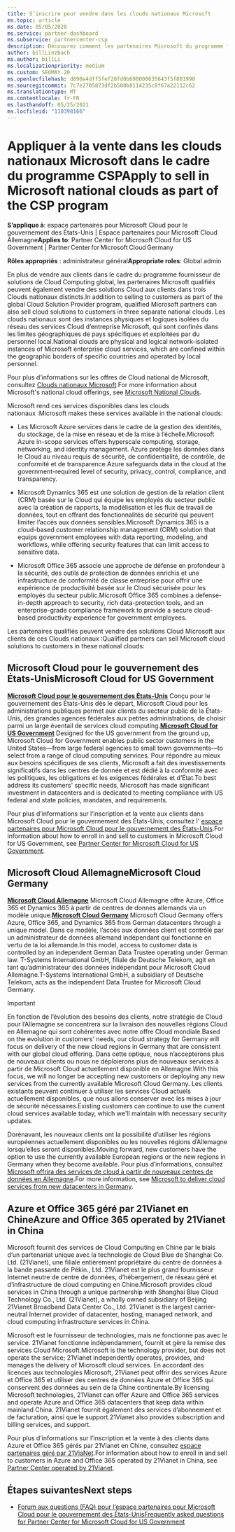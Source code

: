 ```yaml
---
title: S’inscrire pour vendre dans les clouds nationaux Microsoft
ms.topic: article
ms.date: 05/05/2020
ms.service: partner-dashboard
ms.subservice: partnercenter-csp
description: Découvrez comment les partenaires Microsoft du programme fournisseur de solutions Cloud peuvent vendre aux clients inscrits dans des clouds nationaux pris en charge.
author: billLinzbach
ms.author: billLi
ms.localizationpriority: medium
ms.custom: SEOMAY.20
ms.openlocfilehash: d890a4dff5fef28fd0b698000635643f5f801998
ms.sourcegitcommit: 7c7e2705873df2b500b8114235c8f67a22112c62
ms.translationtype: MT
ms.contentlocale: fr-FR
ms.lasthandoff: 05/25/2021
ms.locfileid: "110398166"
---
```

# <a name="apply-to-sell-in-microsoft-national-clouds-as-part-of-the-csp-program"></a><span data-ttu-id="88d0f-103">Appliquer à la vente dans les clouds nationaux Microsoft dans le cadre du programme CSP</span><span class="sxs-lookup"><span data-stu-id="88d0f-103">Apply to sell in Microsoft national clouds as part of the CSP program</span></span>

<span data-ttu-id="88d0f-104">**S’applique à**: espace partenaires pour Microsoft Cloud pour le gouvernement des États-Unis | Espace partenaires pour Microsoft Cloud Allemagne</span><span class="sxs-lookup"><span data-stu-id="88d0f-104">**Applies to**: Partner Center for Microsoft Cloud for US Government | Partner Center for Microsoft Cloud Germany</span></span>

<span data-ttu-id="88d0f-105">**Rôles appropriés** : administrateur général</span><span class="sxs-lookup"><span data-stu-id="88d0f-105">**Appropriate roles**: Global admin</span></span>

<span data-ttu-id="88d0f-106">En plus de vendre aux clients dans le cadre du programme fournisseur de solutions de Cloud Computing global, les partenaires Microsoft qualifiés peuvent également vendre des solutions Cloud aux clients dans trois Clouds nationaux distincts.</span><span class="sxs-lookup"><span data-stu-id="88d0f-106">In addition to selling to customers as part of the global Cloud Solution Provider program, qualified Microsoft partners can also sell cloud solutions to customers in three separate national clouds.</span></span> <span data-ttu-id="88d0f-107">Les clouds nationaux sont des instances physiques et logiques isolées du réseau des services Cloud d’entreprise Microsoft, qui sont confinés dans les limites géographiques de pays spécifiques et exploitées par du personnel local.</span><span class="sxs-lookup"><span data-stu-id="88d0f-107">National clouds are physical and logical network-isolated instances of Microsoft enterprise cloud services, which are confined within the geographic borders of specific countries and operated by local personnel.</span></span>

<span data-ttu-id="88d0f-108">Pour plus d’informations sur les offres de Cloud national de Microsoft, consultez [Clouds nationaux Microsoft](https://www.microsoft.com/trustcenter/cloudservices/nationalcloud).</span><span class="sxs-lookup"><span data-stu-id="88d0f-108">For more information about Microsoft's national cloud offerings, see [Microsoft National Clouds](https://www.microsoft.com/trustcenter/cloudservices/nationalcloud).</span></span>

<span data-ttu-id="88d0f-109">Microsoft rend ces services disponibles dans les clouds nationaux :</span><span class="sxs-lookup"><span data-stu-id="88d0f-109">Microsoft makes these services available in the national clouds:</span></span>

-   <span data-ttu-id="88d0f-110">Les Microsoft Azure services dans le cadre de la gestion des identités, du stockage, de la mise en réseau et de la mise à l’échelle.</span><span class="sxs-lookup"><span data-stu-id="88d0f-110">Microsoft Azure in-scope services offers hyperscale computing, storage, networking, and identity management.</span></span> <span data-ttu-id="88d0f-111">Azure protège les données dans le Cloud au niveau requis de sécurité, de confidentialité, de contrôle, de conformité et de transparence.</span><span class="sxs-lookup"><span data-stu-id="88d0f-111">Azure safeguards data in the cloud at the government-required level of security, privacy, control, compliance, and transparency.</span></span>

-   <span data-ttu-id="88d0f-112">Microsoft Dynamics 365 est une solution de gestion de la relation client (CRM) basée sur le Cloud qui équipe les employés du secteur public avec la création de rapports, la modélisation et les flux de travail de données, tout en offrant des fonctionnalités de sécurité qui peuvent limiter l’accès aux données sensibles.</span><span class="sxs-lookup"><span data-stu-id="88d0f-112">Microsoft Dynamics 365 is a cloud-based customer relationship management (CRM) solution that equips government employees with data reporting, modeling, and workflows, while offering security features that can limit access to sensitive data.</span></span>

-   <span data-ttu-id="88d0f-113">Microsoft Office 365 associe une approche de défense en profondeur à la sécurité, des outils de protection de données enrichis et une infrastructure de conformité de classe entreprise pour offrir une expérience de productivité basée sur le Cloud sécurisée pour les employés du secteur public.</span><span class="sxs-lookup"><span data-stu-id="88d0f-113">Microsoft Office 365 combines a defense-in-depth approach to security, rich data-protection tools, and an enterprise-grade compliance framework to provide a secure cloud-based productivity experience for government employees.</span></span>

<span data-ttu-id="88d0f-114">Les partenaires qualifiés peuvent vendre des solutions Cloud Microsoft aux clients de ces Clouds nationaux :</span><span class="sxs-lookup"><span data-stu-id="88d0f-114">Qualified partners can sell Microsoft cloud solutions to customers in these national clouds:</span></span>

## <a name="microsoft-cloud-for-us-government"></a><span data-ttu-id="88d0f-115">Microsoft Cloud pour le gouvernement des États-Unis</span><span class="sxs-lookup"><span data-stu-id="88d0f-115">Microsoft Cloud for US Government</span></span>

<span data-ttu-id="88d0f-116">[**Microsoft Cloud pour le gouvernement des États-Unis**](https://www.microsoft.com/trustcenter/cloudservices/nationalcloud#Microsoft_Cloud_for_US) Conçu pour le gouvernement des États-Unis dès le départ, Microsoft Cloud pour les administrations publiques permet aux clients du secteur public de la États-Unis, des grandes agences fédérales aux petites administrations, de choisir parmi un large éventail de services cloud computing.</span><span class="sxs-lookup"><span data-stu-id="88d0f-116">[**Microsoft Cloud for US Government**](https://www.microsoft.com/trustcenter/cloudservices/nationalcloud#Microsoft_Cloud_for_US) Designed for the US government from the ground up, Microsoft Cloud for Government enables public sector customers in the United States—from large federal agencies to small town governments—to select from a range of cloud computing services.</span></span> <span data-ttu-id="88d0f-117">Pour répondre au mieux aux besoins spécifiques de ses clients, Microsoft a fait des investissements significatifs dans les centres de donnée et est dédié à la conformité avec les politiques, les obligations et les exigences fédérales et d’État.</span><span class="sxs-lookup"><span data-stu-id="88d0f-117">To best address its customers' specific needs, Microsoft has made significant investment in datacenters and is dedicated to meeting compliance with US federal and state policies, mandates, and requirements.</span></span> 

<span data-ttu-id="88d0f-118">Pour plus d’informations sur l’inscription et la vente aux clients dans Microsoft Cloud pour le gouvernement des États-Unis, consultez l' [espace partenaires pour Microsoft Cloud pour le gouvernement des États-Unis](partner-center-for-microsoft-us-govt-cloud.md).</span><span class="sxs-lookup"><span data-stu-id="88d0f-118">For information about how to enroll in and sell to customers in Microsoft Cloud for US Government, see [Partner Center for Microsoft Cloud for US Government](partner-center-for-microsoft-us-govt-cloud.md).</span></span>

## <a name="microsoft-cloud-germany"></a><span data-ttu-id="88d0f-119">Microsoft Cloud Allemagne</span><span class="sxs-lookup"><span data-stu-id="88d0f-119">Microsoft Cloud Germany</span></span>

<span data-ttu-id="88d0f-120">[**Microsoft Cloud Allemagne**](https://www.microsoft.com/trustcenter/cloudservices/nationalcloud#Microsoft_Cloud_Germany) Microsoft Cloud Allemagne offre Azure, Office 365 et Dynamics 365 à partir de centres de donnes allemands via un modèle unique.</span><span class="sxs-lookup"><span data-stu-id="88d0f-120">[**Microsoft Cloud Germany**](https://www.microsoft.com/trustcenter/cloudservices/nationalcloud#Microsoft_Cloud_Germany) Microsoft Cloud Germany offers Azure, Office 365, and Dynamics 365 from German datacenters through a unique model.</span></span> <span data-ttu-id="88d0f-121">Dans ce modèle, l’accès aux données client est contrôlé par un administrateur de données allemand indépendant qui fonctionne en vertu de la loi allemande.</span><span class="sxs-lookup"><span data-stu-id="88d0f-121">In this model, access to customer data is controlled by an independent German Data Trustee operating under German law.</span></span> <span data-ttu-id="88d0f-122">T-Systems International GmbH, filiale de Deutsche Telekom, agit en tant qu’administrateur des données indépendant pour Microsoft Cloud Allemagne.</span><span class="sxs-lookup"><span data-stu-id="88d0f-122">T-Systems International GmbH, a subsidiary of Deutsche Telekom, acts as the independent Data Trustee for Microsoft Cloud Germany.</span></span>

> [!IMPORTANT]  
> <span data-ttu-id="88d0f-123">En fonction de l’évolution des besoins des clients, notre stratégie de Cloud pour l’Allemagne se concentrera sur la livraison des nouvelles régions Cloud en Allemagne qui sont cohérentes avec notre offre Cloud mondiale.</span><span class="sxs-lookup"><span data-stu-id="88d0f-123">Based on the evolution in customers' needs, our cloud strategy for Germany will focus on delivery of the new cloud regions in Germany that are consistent with our global cloud offering.</span></span> <span data-ttu-id="88d0f-124">Dans cette optique, nous n’accepterons plus de nouveaux clients ou nous ne déploierons plus de nouveaux services à partir de Microsoft Cloud actuellement disponible en Allemagne.</span><span class="sxs-lookup"><span data-stu-id="88d0f-124">With this focus, we will no longer be accepting new customers or deploying any new services from the currently available Microsoft Cloud Germany.</span></span> <span data-ttu-id="88d0f-125">Les clients existants peuvent continuer à utiliser les services Cloud actuels actuellement disponibles, que nous allons conserver avec les mises à jour de sécurité nécessaires.</span><span class="sxs-lookup"><span data-stu-id="88d0f-125">Existing customers can continue to use the current cloud services available today, which we'll maintain with necessary security updates.</span></span>
>  
> <span data-ttu-id="88d0f-126">Dorénavant, les nouveaux clients ont la possibilité d’utiliser les régions européennes actuellement disponibles ou les nouvelles régions d’Allemagne lorsqu’elles seront disponibles.</span><span class="sxs-lookup"><span data-stu-id="88d0f-126">Moving forward, new customers have the option to use the currently available European regions or the new regions in Germany when they become available.</span></span> <span data-ttu-id="88d0f-127">Pour plus d’informations, consultez [Microsoft offrira des services de cloud à partir de nouveaux centres de données en Allemagne](https://news.microsoft.com/europe/2018/08/31/microsoft-to-deliver-cloud-services-from-new-datacentres-in-germany-in-2019-to-meet-evolving-customer-needs/).</span><span class="sxs-lookup"><span data-stu-id="88d0f-127">For more information, see [Microsoft to deliver cloud services from new datacenters in Germany](https://news.microsoft.com/europe/2018/08/31/microsoft-to-deliver-cloud-services-from-new-datacentres-in-germany-in-2019-to-meet-evolving-customer-needs/).</span></span>

    
## <a name="azure-and-office-365-operated-by-21vianet-in-china"></a><span data-ttu-id="88d0f-128">Azure et Office 365 géré par 21Vianet en Chine</span><span class="sxs-lookup"><span data-stu-id="88d0f-128">Azure and Office 365 operated by 21Vianet in China</span></span>

<span data-ttu-id="88d0f-129">Microsoft fournit des services de Cloud Computing en Chine par le biais d’un partenariat unique avec la technologie de Cloud Blue de Shanghai Co. Ltd. (21Vianet), une filiale entièrement propriétaire du centre de données à la bande passante de Pékin., Ltd. 21Vianet est le plus grand fournisseur Internet neutre de centre de données, d’hébergement, de réseau géré et d’infrastructure de cloud computing en Chine.</span><span class="sxs-lookup"><span data-stu-id="88d0f-129">Microsoft provides cloud services in China through a unique partnership with Shanghai Blue Cloud Technology Co., Ltd. (21Vianet), a wholly owned subsidiary of Beijing 21Vianet Broadband Data Center Co., Ltd. 21Vianet is the largest carrier-neutral Internet provider of datacenter, hosting, managed network, and cloud computing infrastructure services in China.</span></span> 

<span data-ttu-id="88d0f-130">Microsoft est le fournisseur de technologies, mais ne fonctionne pas avec le service. 21Vianet fonctionne indépendamment, fournit et gère la remise des services Cloud Microsoft.</span><span class="sxs-lookup"><span data-stu-id="88d0f-130">Microsoft is the technology provider, but does not operate the service; 21Vianet independently operates, provides, and manages the delivery of Microsoft cloud services.</span></span> <span data-ttu-id="88d0f-131">En accordant des licences aux technologies Microsoft, 21Vianet peut offrir des services Azure et Office 365 et utiliser des centres de données Azure et Office 365 qui conservent des données au sein de la Chine continentale.</span><span class="sxs-lookup"><span data-stu-id="88d0f-131">By licensing Microsoft technologies, 21Vianet can offer Azure and Office 365 services and operate Azure and Office 365 datacenters that keep data within mainland China.</span></span> <span data-ttu-id="88d0f-132">21Vianet fournit également des services d’abonnement et de facturation, ainsi que le support.</span><span class="sxs-lookup"><span data-stu-id="88d0f-132">21Vianet also provides subscription and billing services, and support.</span></span>

<span data-ttu-id="88d0f-133">Pour plus d’informations sur l’inscription et la vente à des clients dans Azure et Office 365 gérés par 21Vianet en Chine, consultez [espace partenaires géré par 21ViaNet](https://www.21vbluecloud.com/partner-china/welcome/).</span><span class="sxs-lookup"><span data-stu-id="88d0f-133">For information about how to enroll in and sell to customers in Azure and Office 365 operated by 21Vianet in China, see [Partner Center operated by 21Vianet](https://www.21vbluecloud.com/partner-china/welcome/).</span></span>

## <a name="next-steps"></a><span data-ttu-id="88d0f-134">Étapes suivantes</span><span class="sxs-lookup"><span data-stu-id="88d0f-134">Next steps</span></span>

- [<span data-ttu-id="88d0f-135">Forum aux questions (FAQ) pour l’espace partenaires pour Microsoft Cloud pour le gouvernement des États-Unis</span><span class="sxs-lookup"><span data-stu-id="88d0f-135">Frequently asked questions for Partner Center for Microsoft Cloud for US Government</span></span>](faq-for-us-govt-cloud.md)
